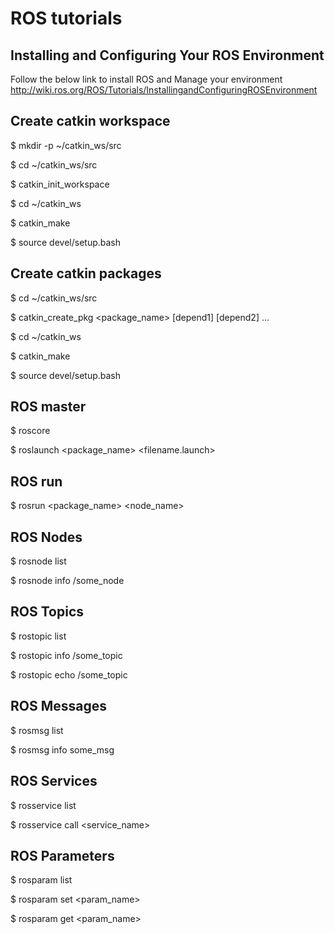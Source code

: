 # ROS tutorials

## Installing and Configuring Your ROS Environment

Follow the below link to install ROS and Manage your environment
http://wiki.ros.org/ROS/Tutorials/InstallingandConfiguringROSEnvironment

## Create catkin workspace

$ mkdir -p ~/catkin_ws/src

$ cd ~/catkin_ws/src

$ catkin_init_workspace

$ cd ~/catkin_ws

$ catkin_make

$ source devel/setup.bash

## Create catkin packages

$ cd ~/catkin_ws/src

$ catkin_create_pkg <package_name> [depend1] [depend2] ...

$ cd ~/catkin_ws

$ catkin_make

$ source devel/setup.bash

## ROS master

$ roscore

$ roslaunch <package_name> <filename.launch>

## ROS run

$ rosrun <package_name> <node_name>

## ROS Nodes

$ rosnode list

$ rosnode info /some_node

## ROS Topics

$ rostopic list

$ rostopic info /some_topic

$ rostopic echo /some_topic

## ROS Messages

$ rosmsg list

$ rosmsg info some_msg

## ROS Services

$ rosservice list

$ rosservice call <service_name> <args>

## ROS Parameters

$ rosparam list

$ rosparam set <param_name> <value>

$ rosparam get <param_name>

